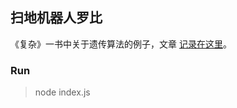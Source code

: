 ## 扫地机器人罗比

《复杂》一书中关于遗传算法的例子，文章 [记录在这里](https://segmentfault.com/a/1190000007846563)。

### Run

> node index.js
